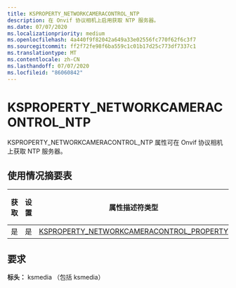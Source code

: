 ```yaml
---
title: KSPROPERTY_NETWORKCAMERACONTROL_NTP
description: 在 Onvif 协议相机上启用获取 NTP 服务器。
ms.date: 07/07/2020
ms.localizationpriority: medium
ms.openlocfilehash: 4a440f9f82042a649a33e02556fc770f62f6c3f7
ms.sourcegitcommit: ff2f72fe98f6ba559c1c01b17d25c773df7337c1
ms.translationtype: MT
ms.contentlocale: zh-CN
ms.lasthandoff: 07/07/2020
ms.locfileid: "86060842"
---
```

# <a name="ksproperty_networkcameracontrol_ntp"></a>KSPROPERTY_NETWORKCAMERACONTROL_NTP

KSPROPERTY_NETWORKCAMERACONTROL_NTP 属性可在 Onvif 协议相机上获取 NTP 服务器。

## <a name="usage-summary-table"></a>使用情况摘要表

| 获取 | 设置 | 属性描述符类型 | 属性值类型 |
|--|--|--|--|
| 是 | 是 | [KSPROPERTY_NETWORKCAMERACONTROL_PROPERTY](https://docs.microsoft.com/windows-hardware/drivers/stream/ne-ksmedia-ksproperty_networkcameracontrol_property) | LONG |

## <a name="requirements"></a>要求

**标头：** ksmedia （包括 ksmedia）
